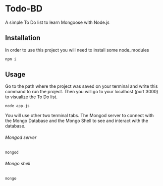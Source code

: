 # Todo-BD

A simple To Do list to learn Mongoose with Node.js

## Installation

In order to use this project you will need to install some node_modules

```bash
npm i
```

## Usage

Go to the path where the project was saved on your terminal and write this command to run the project. Then you will go to your localhost (port 3000) to visualize the To Do list. 


```bash
node app.js
```


You will use other two terminal tabs. The Mongod server to connect with the Mongo Database and the Mongo Shell to see and interact with the database.

###### Mongod server 
```bash
mongod
```

###### Mongo shell
```bash
mongo
```
